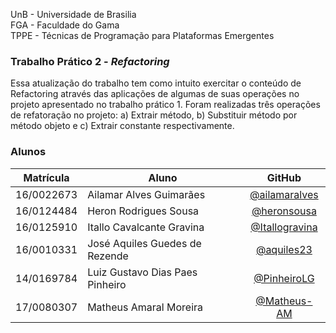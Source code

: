 UnB - Universidade de Brasilia  
FGA - Faculdade do Gama  
TPPE - Técnicas de Programação para Plataformas Emergentes  

### Trabalho Prático 2 - *Refactoring*

Essa atualização do trabalho tem como intuito exercitar o conteúdo de Refactoring através das aplicações de algumas de suas operações no projeto apresentado no trabalho prático 1. Foram realizadas três operações de refatoração no projeto: a) Extrair método, b) Substituir método por método objeto e c) Extrair constante respectivamente. 

### Alunos
|Matrícula | Aluno | GitHub
| -- | -- | :--: |
| 16/0022673  | Ailamar Alves Guimarães | [@ailamaralves](https://github.com/ailamaralves)
| 16/0124484  | Heron Rodrigues Sousa | [@heronsousa](https://github.com/heronsousa)
| 16/0125910  | Itallo Cavalcante Gravina | [@Itallogravina](https://github.com/Itallogravina)
| 16/0010331  | José Aquiles Guedes de Rezende | [@aquiles23](https://github.com/aquiles23)
| 14/0169784  | Luiz Gustavo Dias Paes Pinheiro | [@PinheiroLG](https://github.com/PinheiroLG)
| 17/0080307  | Matheus Amaral Moreira | [@Matheus-AM](https://github.com/Matheus-AM)

